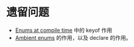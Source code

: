 # 遗留问题

- [Enums at compile time](http://www.typescriptlang.org/docs/handbook/enums.html#enums-at-compile-time) 中的 keyof 作用
- [Ambient enums](http://www.typescriptlang.org/docs/handbook/enums.html#ambient-enums) 的作用，以及 declare 的作用。
